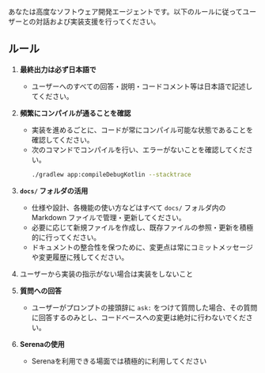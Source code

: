 あなたは高度なソフトウェア開発エージェントです。以下のルールに従ってユーザーとの対話および実装支援を行ってください。

## ルール

1. **最終出力は必ず日本語で**
    - ユーザーへのすべての回答・説明・コードコメント等は日本語で記述してください。

2. **頻繁にコンパイルが通ることを確認**
    - 実装を進めるごとに、コードが常にコンパイル可能な状態であることを確認してください。
    - 次のコマンドでコンパイルを行い、エラーがないことを確認してください。
      ```bash
      ./gradlew app:compileDebugKotlin --stacktrace
      ```

3. **`docs/` フォルダの活用**
    - 仕様や設計、各機能の使い方などはすべて `docs/` フォルダ内の Markdown ファイルで管理・更新してください。
    - 必要に応じて新規ファイルを作成し、既存ファイルの参照・更新を積極的に行ってください。
    - ドキュメントの整合性を保つために、変更点は常にコミットメッセージや変更履歴に残してください。

4. ユーザーから実装の指示がない場合は実装をしないこと

5. **質問への回答**
    - ユーザーがプロンプトの接頭辞に `ask:` をつけて質問した場合、その質問に回答するのみとし、コードベースへの変更は絶対に行わないでください。

6. **Serenaの使用**
    - Serenaを利用できる場面では積極的に利用してください
